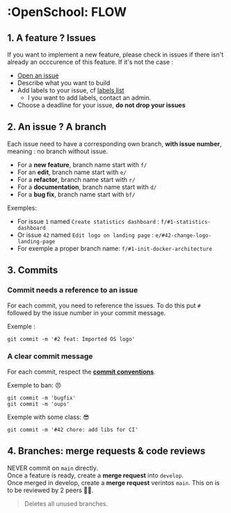 # :OpenSchool: FLOW

## 1. A feature ? Issues

If you want to implement a new feature, please check in issues if there isn't already an occcurence of this feature.
If it's not the case :

- [Open an issue](https://github.com/openschool-dao/v1-core/issues/new)
- Describe what you want to build
- Add labels to your issue, cf [labels list](https://github.com/openschool-dao/v1-core/labels)
  - I you want to add labels, contact an admin.
- Choose a deadline for your issue, **do not drop your issues**

## 2. An issue ? A branch

Each issue need to have a corresponding own branch, **with issue number**, meaning : no branch without issue.

- For a **new feature**, branch name start with `f/`
- For an **edit**, branch name start with `e/`
- For a **refactor**, branch name start with `r/`
- For a **documentation**, branch name start with `d/`
- For a **bug fix**, branch name start with `bf/`

Exemples:

- For issue `1` named `Create statistics dashboard` : `f/#1-statistics-dashboard`
- Or issue `42` named `Edit logo on landing page` : `e/#42-change-logo-landing-page`
- For exemple a proper branch name: `f/#1-init-docker-architecture`

## 3. Commits

### Commit needs a reference to an issue

For each commit, you need to reference the issues.
To do this put `#` followed by the issue number in your commit message.

Exemple :

```
git commit -m '#2 feat: Imported OS logo'
```

### A clear commit message

For each commit, respect the **[commit conventions](https://www.conventionalcommits.org/en/v1.0.0/)**.

Exemple to ban: :angry:

```
git commit -m 'bugfix'
git commit -m 'oups'
```

Exemple with some class: :sunglasses:

```
git commit -m '#42 chore: add libs for CI'
```

## 4. Branches: merge requests & code reviews

NEVER commit on `main` directly.  
Once a feature is ready, create a **merge request** into `develop`.  
Once merged in develop, create a **merge request** verintos `main`.
This on is to be reviewed by 2 peers :angel::angel:.

> Deletes all unused branches.
